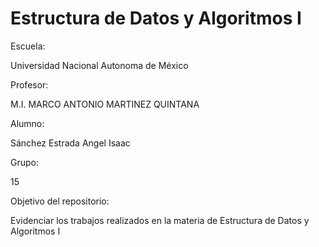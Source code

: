 # Estructura de Datos y Algoritmos I

Escuela:

Universidad Nacional Autonoma de México

Profesor: 

M.I. MARCO ANTONIO MARTINEZ QUINTANA

Alumno: 

Sánchez Estrada Angel Isaac

Grupo: 

15

Objetivo del repositorio:

Evidenciar los trabajos realizados en la materia de Estructura de Datos y Algoritmos I 
